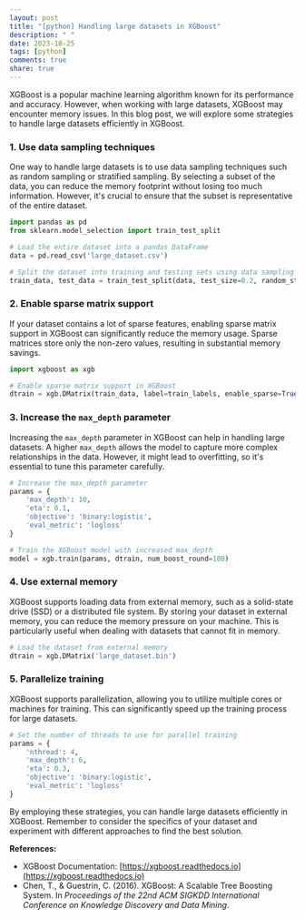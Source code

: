 ```yaml
---
layout: post
title: "[python] Handling large datasets in XGBoost"
description: " "
date: 2023-10-25
tags: [python]
comments: true
share: true
---
```


XGBoost is a popular machine learning algorithm known for its performance and accuracy. However, when working with large datasets, XGBoost may encounter memory issues. In this blog post, we will explore some strategies to handle large datasets efficiently in XGBoost.

### 1. Use data sampling techniques

One way to handle large datasets is to use data sampling techniques such as random sampling or stratified sampling. By selecting a subset of the data, you can reduce the memory footprint without losing too much information. However, it's crucial to ensure that the subset is representative of the entire dataset.

```python
import pandas as pd
from sklearn.model_selection import train_test_split

# Load the entire dataset into a pandas DataFrame
data = pd.read_csv('large_dataset.csv')

# Split the dataset into training and testing sets using data sampling
train_data, test_data = train_test_split(data, test_size=0.2, random_state=42)
```

### 2. Enable sparse matrix support

If your dataset contains a lot of sparse features, enabling sparse matrix support in XGBoost can significantly reduce the memory usage. Sparse matrices store only the non-zero values, resulting in substantial memory savings.

```python
import xgboost as xgb

# Enable sparse matrix support in XGBoost
dtrain = xgb.DMatrix(train_data, label=train_labels, enable_sparse=True)
```

### 3. Increase the `max_depth` parameter

Increasing the `max_depth` parameter in XGBoost can help in handling large datasets. A higher `max_depth` allows the model to capture more complex relationships in the data. However, it might lead to overfitting, so it's essential to tune this parameter carefully.

```python
# Increase the max_depth parameter
params = {
    'max_depth': 10,
    'eta': 0.1,
    'objective': 'binary:logistic',
    'eval_metric': 'logloss'
}

# Train the XGBoost model with increased max_depth
model = xgb.train(params, dtrain, num_boost_round=100)
```

### 4. Use external memory

XGBoost supports loading data from external memory, such as a solid-state drive (SSD) or a distributed file system. By storing your dataset in external memory, you can reduce the memory pressure on your machine. This is particularly useful when dealing with datasets that cannot fit in memory.

```python
# Load the dataset from external memory
dtrain = xgb.DMatrix('large_dataset.bin')
```

### 5. Parallelize training

XGBoost supports parallelization, allowing you to utilize multiple cores or machines for training. This can significantly speed up the training process for large datasets.

```python
# Set the number of threads to use for parallel training
params = {
    'nthread': 4,
    'max_depth': 6,
    'eta': 0.3,
    'objective': 'binary:logistic',
    'eval_metric': 'logloss'
}
```

By employing these strategies, you can handle large datasets efficiently in XGBoost. Remember to consider the specifics of your dataset and experiment with different approaches to find the best solution.

**References:**

- XGBoost Documentation: [https://xgboost.readthedocs.io](https://xgboost.readthedocs.io)
- Chen, T., & Guestrin, C. (2016). XGBoost: A Scalable Tree Boosting System. In *Proceedings of the 22nd ACM SIGKDD International Conference on Knowledge Discovery and Data Mining*.